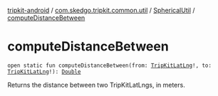 [tripkit-android](../../index.md) / [com.skedgo.tripkit.common.util](../index.md) / [SphericalUtil](index.md) / [computeDistanceBetween](./compute-distance-between.md)

# computeDistanceBetween

`open static fun computeDistanceBetween(from: `[`TripKitLatLng`](../-trip-kit-lat-lng/index.md)`!, to: `[`TripKitLatLng`](../-trip-kit-lat-lng/index.md)`!): `[`Double`](https://kotlinlang.org/api/latest/jvm/stdlib/kotlin/-double/index.html)

Returns the distance between two TripKitLatLngs, in meters.

